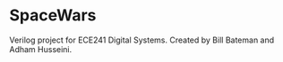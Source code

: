 # SpaceWars
Verilog project for ECE241 Digital Systems. Created by Bill Bateman and Adham Husseini.

